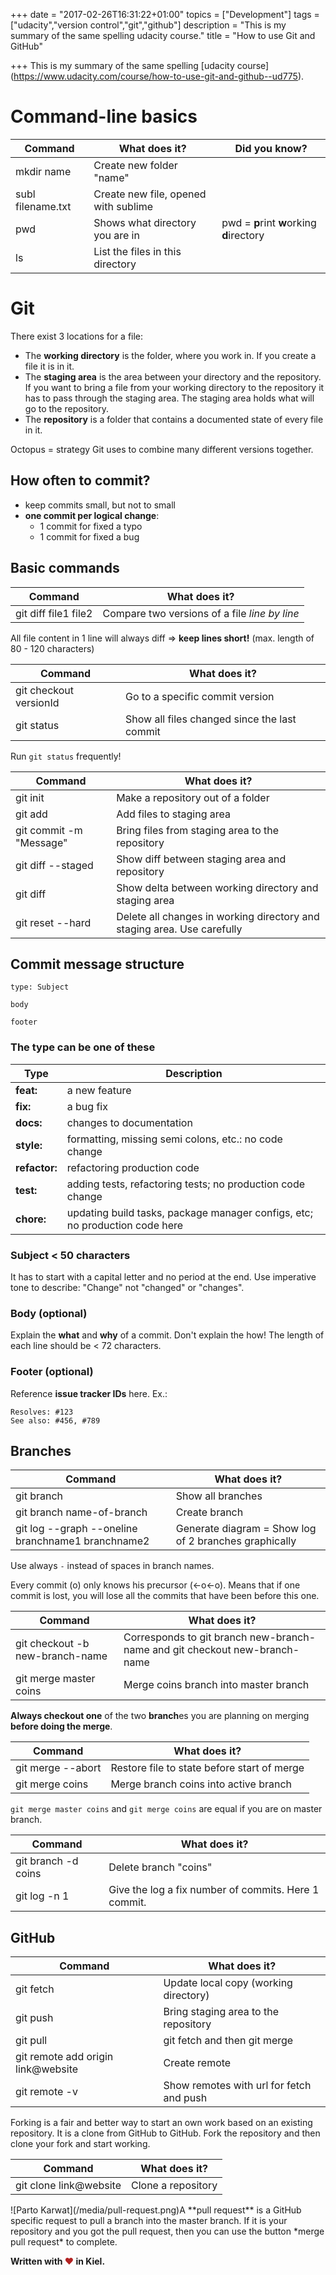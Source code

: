 +++
date = "2017-02-26T16:31:22+01:00"
topics = ["Development"]
tags = ["udacity","version control","git","github"]
description = "This is my summary of the same spelling udacity course."
title = "How to use Git and GitHub"

+++
This is my summary of the same spelling [udacity course] (https://www.udacity.com/course/how-to-use-git-and-github--ud775).

# Command-line basics

| Command        | What does it?           | Did you know?  |
| -------------- |-------------------------| ------------------|
| mkdir name    | Create new folder "name"      |    |
| subl filename.txt     | Create new file, opened with sublime |      |
| pwd     | Shows what directory you are in | pwd = **p**rint **w**orking **d**irectory     |
| ls     | List the files in this directory |      |

# Git

There exist 3 locations for a file:

- The **working directory** is the folder, where you work in. If you create a file it is in it.
- The **staging area** is the area between your directory and the repository. If you want to bring a file from your working directory to the repository it has to pass through the staging area. The staging area holds what will go to the repository.
- The **repository** is a folder that contains a documented state of every file in it.

Octopus = strategy Git uses to combine many different versions together.

## How often to commit?

- keep commits small, but not to small
- **one commit per logical change**:
  - 1 commit for fixed a typo
  - 1 commit for fixed a bug

## Basic commands

| Command        | What does it?           |
| -------------- |-------------------------|
| git diff file1 file2 | Compare two versions of a file *line by line* |

 All file content in 1 line will always diff &rArr; **keep lines short!** (max. length of 80 - 120 characters)

| Command        | What does it?           |
| -------------- |-------------------------|
| git checkout versionId | Go to a specific commit version |
| git status | Show all files changed since the last commit |
Run ```git status``` frequently!

| Command        | What does it?           |
| -------------- |-------------------------|
| git init | Make a repository out of a folder |
| git add | Add files to staging area |
| git commit -m "Message" | Bring files from staging area to the repository|
| git diff --staged | Show diff between staging area and repository |
| git diff | Show delta between working directory and staging area |
| git reset --hard | Delete all changes in working directory and staging area. Use carefully |

## Commit message structure

```
type: Subject

body

footer
```

### The type can be one of these

| Type | Description |
| --- | --- |
| **feat:** | a new feature |
| **fix:** | a bug fix |
| **docs:** | changes to documentation |
| **style:** | formatting, missing semi colons, etc.: no code change |
| **refactor:** | refactoring production code |
| **test:** | adding tests, refactoring tests; no production code change |
| **chore:** | updating build tasks, package manager configs, etc; no production code here |

### Subject < 50 characters

It has to start with a capital letter and no period at the end. Use imperative tone to describe: "Change" not "changed" or "changes".

### Body (optional)

Explain the **what** and **why** of a commit. Don't explain the how! The length of each line should be < 72 characters.

### Footer (optional)

Reference **issue tracker IDs** here. Ex.:
```
Resolves: #123
See also: #456, #789
```
## Branches

| Command        | What does it?           |
| -------------- |-------------------------|
| git branch | Show all branches |
| git branch name-of-branch | Create branch |
| git log --graph --oneline branchname1 branchname2 | Generate diagram = Show log of 2 branches graphically|

Use always ```-``` instead of spaces in branch names.

Every commit (o) only knows his precursor (&larr;o&larr;o). Means that if one commit is lost, you will lose all the commits that have been before this one.

| Command        | What does it?           |
| -------------- |-------------------------|
| git checkout -b new-branch-name | Corresponds to git branch new-branch-name and git checkout new-branch-name |
| git merge master coins | Merge coins branch into master branch |

**Always checkout one** of the two **branch**es you are planning on merging **before doing the merge**.

| Command        | What does it?           |
| -------------- |-------------------------|
| git merge --abort | Restore file to state before start of merge |
| git merge coins | Merge branch coins into active branch |

```git merge master coins``` and ```git merge coins``` are equal if you are on master branch.

| Command        | What does it?           |
| -------------- |-------------------------|
| git branch -d coins | Delete branch "coins" |
| git log -n 1 | Give the log a fix number of commits. Here 1 commit. |

## GitHub

| Command        | What does it?           |
| -------------- |-------------------------|
| git fetch | Update local copy (working directory) |
| git push | Bring staging area to the repository |
| git pull | git fetch and then git merge |
| git remote add origin link@website | Create remote |
| git remote -v | Show remotes with url for fetch and push |

Forking is a fair and better way to start an own work based on an existing repository. It is a clone from GitHub to GitHub. Fork the repository and then clone your fork and start working.

| Command        | What does it?           |
| -------------- |-------------------------|
| git clone link@website | Clone a repository |

<div style="float: left">
![Parto Karwat](/media/pull-request.png)
</div>
A **pull request** is a GitHub specific request to pull a branch into the master branch. If it is your repository and you got the pull request, then you can use the button *merge pull request* to complete.

**Written with <span style="color:firebrick">&hearts;</span> in Kiel.**
